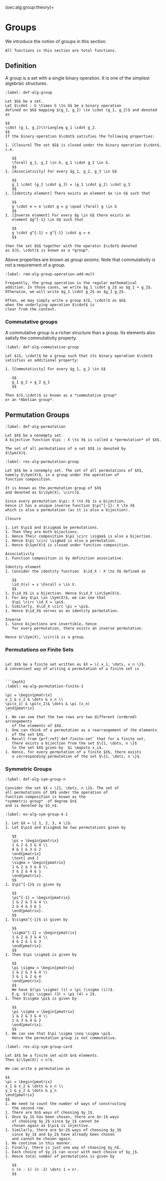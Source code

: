 (sec:alg:group:theory)=
# Groups

We introduce the notion of groups in this section.

```{note}
All functions in this section are total functions.
```

## Definition

A group is a set with a single binary operation. It is one of the simplest
algebraic structures.

````{prf:definition} Group
:label: def-alg-group

Let $G$ be a set. 
Let $\cdot : G \times G \to G$ be a binary operation 
defined on $G$ mapping $(g_1, g_2) \to \cdot (g_1, g_2)$ and denoted as

$$
\cdot (g_1, g_2)\triangleq g_1 \cdot g_2.
$$
If the binary operation $\cdot$ satisfies the following properties:

1. [Closure] The set $G$ is closed under the binary operation $\cdot$. i.e.

   $$
   \forall g_1, g_2 \in G, g_1 \cdot g_2 \in G.
   $$
1. [Associativity] For every $g_1, g_2, g_3 \in G$

   $$
   g_1 \cdot (g_2 \cdot g_3) = (g_1 \cdot g_2) \cdot g_3
   $$
1. [Identity element] There exists an element $e \in G$ such that

   $$
   g \cdot e = e \cdot g = g \quad \forall g \in G
   $$
1. [Inverse element] For every $g \in G$ there exists an 
   element $g^{-1} \in G$ such that

   $$
   g \cdot g^{-1} = g^{-1} \cdot g = e
   $$

then the set $G$ together with the operator $\cdot$ denoted 
as $(G, \cdot)$ is known as a *group*.
````

Above properties are known as *group axioms*.
Note that commutativity is not a requirement of a group.

```{prf:remark}
:label: rem-alg-group-operation-add-mult

Frequently, the group operation is the regular mathematical
addition. In those cases, we write $g_1 \cdot g_2$ as $g_1 + g_2$. 
Otherwise, we will write $g_1 \cdot g_2$ as $g_1 g_2$. 

Often, we may simply write a group $(G, \cdot)$ as $G$ 
when the underlying operation $\cdot$ is
clear from the context.
```

### Commutative groups

A commutative group is a richer structure than a group. Its
elements also satisfy the commutativity property.

````{prf:definition} Commutative group
:label: def-alg-commutative-group

Let $(G, \cdot)$ be a group such that its binary operation $\cdot$ 
satisfies an additional property:

1. [Commutativity] For every $g_1, g_2 \in G$

   $$
   g_1 g_2 = g_2 g_1 
   $$

Then $(G,\cdot)$ is known as a *commutative group* 
or an *Abelian group*.
````


## Permutation Groups

```{prf:definition} Permutation
:label: def-alg-permutation

Let $X$ be a nonempty set.
A bijective function $\pi : X \to X$ is called a *permutation* of $X$.

The set of all permutations of a set $X$ is denoted by
$\Sym(X)$.
```


```{prf:theorem} Permutation group
:label: res-alg-permutation-group

Let $X$ be a nonempty set. The set of all permutations of $X$,
namely $\Sym(X)$, is a group under the operation of
function composition.

It is known as the permutation group of $X$
and denoted as $(\Sym(X), \circ)$.
```

```{prf:proof}
Since every permutation $\pi: X \to X$ is a bijection,
hence it has a unique inverse function $\pi^{-1}: X \to X$
which is also a permutation (as it is also a bijection).

Closure

1. Let $\pi$ and $\sigma$ be permutations.
1. Then they are both bijections.
1. Hence Their composition $\pi \circ \sigma$ is also a bijection.
1. Hence $\pi \circ \sigma$ is also a permutation.
1. Hence $\Sym(X)$ is closed under function composition.

Associativity
1. Function composition is by definition associative.

Identity element
1. Consider the identity function  $\id_X : X \to X$ defined as

   $$
   \id_X(x) = x \Forall x \in X.
   $$
1. $\id_X$ is a bijection. Hence $\id_X \in\Sym(X)$.
1. For any $\pi \in \Sym(X)$, we can see that
   $\pi \circ \id_X = \pi$.
1. Similarly, $\id_X \circ \pi = \pi$.
1. Hence $\id_X$ serves as an identity permutation.

Inverse
1. Since bijections are invertible, hence
   for every permutation, there exists an inverse permutation.

Hence $(\Sym(X), \circ)$ is a group.
```

### Permutations on Finite Sets


````{div}

Let $X$ be a finite set written as $X = \{ x_1, \dots, x_n \}$.
A convenient way of writing a permutation of a finite set is


```{math}
:label: eq-alg-permutation-finite-1

\pi = \begin{pmatrix}
x_1 & x_2 & \dots & x_n \\
\pi(x_1) & \pi(x_2)& \dots & \pi (x_n)
\end{pmatrix}
```
1. We can see that the two rows are two different (ordered) arrangements
   of the elements of $X$.
1. One can think of a permutation as a rearrangement of the elements
   of the set $X$.
1. Recall from {prf:ref}`def-finite-set` that for a finite set,
   there exists a bijection from the set $\{1, \dots, n \}$
   to the set $X$ given by  $i \mapsto x_i$.
1. Hence, for every permutation of a finite $X$, there exists
   a corresponding permutation of the set $\{1, \dots, n \}$.
````

### Symmetric Groups

```{prf:definition} Symmetric group of degree $n$
:label: def-alg-sym-group-n

Consider the set $X = \{1, \dots, n \}$. The set of
all permutations of $X$ under the operation of
function composition is known as the
*symmetric group*  of degree $n$
and is denoted by $S_n$.
```

```{prf:example} Symmetric group $S_4$
:label: ex-alg-sym-group-4-1

1. Let $X = \{ 1, 2, 3, 4 \}$.
1. Let $\pi$ and $\sigma$ be two permutations given by

   $$
   \pi = \begin{pmatrix}
   1 & 2 & 3 & 4 \\
   4 & 1 & 3 & 2
   \end{pmatrix}
   \text{ and }
   \sigma = \begin{pmatrix}
   1 & 2 & 3 & 4 \\
   3 & 2 & 4 & 1
   \end{pmatrix}.
   $$
1. $\pi^{-1}$ is given by

   $$
   \pi^{-1} = \begin{pmatrix}
   1 & 2 & 3 & 4 \\
   2 & 4 & 3 & 1
   \end{pmatrix}.
   $$
1. $\sigma^{-1}$ is given by

   $$
   \sigma^{-1} = \begin{pmatrix}
   1 & 2 & 3 & 4 \\
   4 & 2 & 1 & 3
   \end{pmatrix}.
   $$
1. Then $\pi \sigma$ is given by

   $$
   \pi \sigma = \begin{pmatrix}
   1 & 2 & 3 & 4 \\
   3 & 1 & 2 & 4
   \end{pmatrix}.
   $$
   We have $(\pi \sigma) (i) = \pi (\sigma (i))$.
   E.g. $(\pi \sigma) (3) = \pi (4) = 2$.
1. Then $\sigma \pi$ is given by

   $$
   \pi \sigma = \begin{pmatrix}
   1 & 2 & 3 & 4 \\
   1 & 3 & 4 & 2
   \end{pmatrix}.
   $$
1. We can see that $\pi \sigma \neq \sigma \pi$.
   Hence the permutation group is not commutative.
```

```{prf:theorem} Cardinality of symmetric group
:label: res-alg-sym-group-card

Let $X$ be a finite set with $n$ elements.
Then $|\Sym(X)| = n!$.
```

```{prf:proof}
We can write a permutation as

$$
\pi = \begin{pmatrix}
x_1 & x_2 & \dots & x_n \\
y_1 & y_2 & \dots & y_n
\end{pmatrix}
$$
1. We need to count the number of ways of constructing
   the second row.
1. There are $n$ ways of choosing $y_1$.
1. Once $y_1$ has been chosen, there are $n-1$ ways
   of choosing $y_2$ since $y_1$ cannot be
   chosen again as $\pi$ is injective.
1. Similarly, there are $n-2$ ways of choosing $y_3$
   since $y_1$ and $y_2$ have already been chosen
   and cannot be chosen again.
1. We continue in this manner.
1. Finally, there is just one way of choosing $y_n$.
1. Each choice of $y_i$ can occur with each choice of $y_j$.
1. Hence total number of permutations is given by

   $$
   n (n - 1) (n -2) \dots 1 = n!.
   $$ 
```